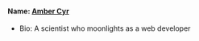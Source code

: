 #### Name: [Amber Cyr](https://github.com/SheW0lf)
- Bio: A scientist who moonlights as a web developer